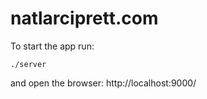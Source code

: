 # natlarciprett.com

To start the app run:
```
./server
```

and open the browser: http://localhost:9000/
